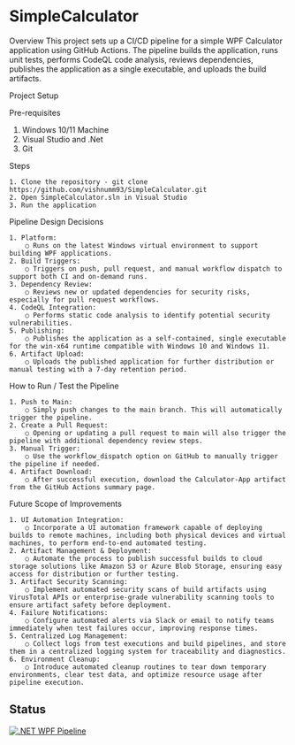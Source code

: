# SimpleCalculator

Overview
This project sets up a CI/CD pipeline for a simple WPF Calculator application using GitHub Actions. The pipeline builds the application, runs unit tests, performs CodeQL code analysis, reviews dependencies, publishes the application as a single executable, and uploads the build artifacts.

Project Setup

Pre-requisites

   1. Windows 10/11 Machine
   2. Visual Studio and .Net
   3. Git 
	
Steps

	1. Clone the repository - git clone https://github.com/vishnumm93/SimpleCalculator.git
	2. Open SimpleCalculator.sln in Visual Studio
	3. Run the application

Pipeline Design Decisions

	1. Platform:
		○ Runs on the latest Windows virtual environment to support building WPF applications.
	2. Build Triggers:
		○ Triggers on push, pull request, and manual workflow dispatch to support both CI and on-demand runs.
	3. Dependency Review:
		○ Reviews new or updated dependencies for security risks, especially for pull request workflows.
	4. CodeQL Integration:
		○ Performs static code analysis to identify potential security vulnerabilities.
	5. Publishing:
		○ Publishes the application as a self-contained, single executable for the win-x64 runtime compatible with Windows 10 and Windows 11.
	6. Artifact Upload:
		○ Uploads the published application for further distribution or manual testing with a 7-day retention period.

How to Run / Test the Pipeline

	1. Push to Main:
		○ Simply push changes to the main branch. This will automatically trigger the pipeline.
	2. Create a Pull Request:
		○ Opening or updating a pull request to main will also trigger the pipeline with additional dependency review steps.
	3. Manual Trigger:
		○ Use the workflow_dispatch option on GitHub to manually trigger the pipeline if needed.
	4. Artifact Download:
		○ After successful execution, download the Calculator-App artifact from the GitHub Actions summary page.

Future Scope of Improvements

	1. UI Automation Integration:
		○ Incorporate a UI automation framework capable of deploying builds to remote machines, including both physical devices and virtual machines, to perform end-to-end automated testing.
	2. Artifact Management & Deployment:
		○ Automate the process to publish successful builds to cloud storage solutions like Amazon S3 or Azure Blob Storage, ensuring easy access for distribution or further testing.
	3. Artifact Security Scanning:
		○ Implement automated security scans of build artifacts using VirusTotal APIs or enterprise-grade vulnerability scanning tools to ensure artifact safety before deployment.
	4. Failure Notifications:
		○ Configure automated alerts via Slack or email to notify teams immediately when test failures occur, improving response times.
	5. Centralized Log Management:
		○ Collect logs from test executions and build pipelines, and store them in a centralized logging system for traceability and diagnostics.
	6. Environment Cleanup:
		○ Introduce automated cleanup routines to tear down temporary environments, clear test data, and optimize resource usage after pipeline execution.


## Status
[![.NET WPF Pipeline](https://github.com/vishnumm93/SimpleCalculator/actions/workflows/dotnet-desktop.yml/badge.svg)](https://github.com/vishnumm93/SimpleCalculator/actions/workflows/dotnet-desktop.yml)

